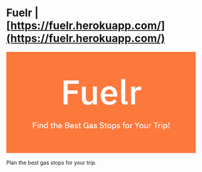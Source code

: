 # Fuelr | [https://fuelr.herokuapp.com/](https://fuelr.herokuapp.com/)
![screenshot](static/fuelr.PNG)

Plan the best gas stops for your trip.
